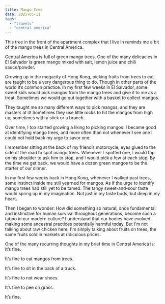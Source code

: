 ```yaml
---
title: Mango Tree
date: 2025-05-11
tags:
  - "travels"
  - "central america"
---
```

This tree in the front of the apartment complex that I live in reminds me a bit of the mango trees in Central America.

Central America is full of green mango trees. One of the many delicacies in El Salvador is green mango mixed with salt, lemon juice and chili sauce/powder. 

Growing up in the megacity of Hong Kong, picking fruits from trees to eat are taught to be a very dangerous thing to do. Though in other parts of the world it’s common practice. In my first few weeks in El Salvador, some sweet kids would pick mangos from the mango trees and give it to me as a treat. Sometimes we would go out together with a basket to collect mangos.

They taught me so many different ways to pick mangos, and they are masters at it! Sometimes they use little rocks to hit the mangos from high up, sometimes with a stick or a branch.

Over time, I too started growing a liking to picking mangos. I became good at identifying mango trees, and more often than not whenever I see one I could not hold back my urge to savor one.

I remember sitting at the back of my friend’s motorcycle, eyes glued to the side of the road to spot mango trees. Whenever I spotted one, I would tap on his shoulder to ask him to stop, and I would pick a few at each stop. By the time we get back, we would have a dozen green mangos to be the starter of our dinner. 

In my first few weeks back in Hong Kong, whenever I walked past trees, some instinct inside me still yearned for mangos. As if the urge to identify mango trees had still yet to be tamed.  The tangy sweet-and-sour taste would spring up in my imagination. Not just in my taste buds, but deep in my heart.

Then I began to wonder: How did something so natural, once fundamental and instinctive for human survival throughout generations, become such a taboo in our modern culture? I understand that our bodies have evolved, making some ancestral practices potentially harmful today. But I'm not talking about raw chicken here. I'm simply talking about fruits on trees, the same fruits sold in markets at ridiculous prices. 

One of the many recurring thoughts in my brief time in Central America is: It’s fine.

It’s fine to eat mangos from trees.

It’s fine to sit in the back of a truck.

It’s fine to not wear shoes. 

It’s fine to pee on grass.

It’s fine.